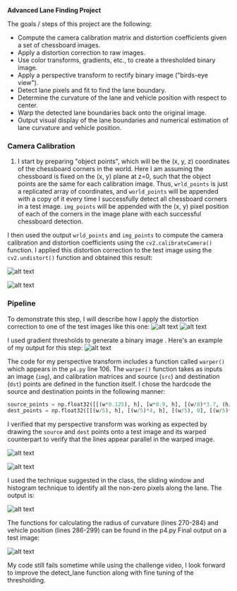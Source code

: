
**Advanced Lane Finding Project**

The goals / steps of this project are the following:

* Compute the camera calibration matrix and distortion coefficients given a set of chessboard images.
* Apply a distortion correction to raw images.
* Use color transforms, gradients, etc., to create a thresholded binary image.
* Apply a perspective transform to rectify binary image ("birds-eye view").
* Detect lane pixels and fit to find the lane boundary.
* Determine the curvature of the lane and vehicle position with respect to center.
* Warp the detected lane boundaries back onto the original image.
* Output visual display of the lane boundaries and numerical estimation of lane curvature and vehicle position.

[//]: # (Image References)

[image1]: ./output_images/camera_calibration_distorted.jpg "Distorted image chessboard"
[image2]: ./output_images/camera_calibration_undistorted.jpg "UnDistorted image chessboard"
[image3]: ./output_images/distorted_image.jpg "Distorted test image"
[image4]: ./output_images/undistorted_image.jpg "Undistorted test image"
[image5]: ./output_images/binary.jpg "Binary image"
[image6]: ./output_images/region_of_interest.jpg "ROI"
[image7]: ./output_images/warped_image.jpg "warped image"
[image8]: ./output_images/warped_detected_lane.jpg "warped deteced lane"
[image9]: ./output_images/output.jpg "output"


### Camera Calibration

1. I start by preparing "object points", which will be the (x, y, z) coordinates of the chessboard corners in the world. Here I am assuming the chessboard is fixed on the (x, y) plane at z=0, such that the object points are the same for each calibration image.  Thus, `wrld_points` is just a replicated array of coordinates, and `world_points` will be appended with a copy of it every time I successfully detect all chessboard corners in a test image.  `img_points` will be appended with the (x, y) pixel position of each of the corners in the image plane with each successful chessboard detection. 

I then used the output `wrld_points` and `img_points` to compute the camera calibration and distortion coefficients using the `cv2.calibrateCamera()` function.  I applied this distortion correction to the test image using the `cv2.undistort()` function and obtained this result: 

![alt text][image1]

![alt text][image2]


### Pipeline 

To demonstrate this step, I will describe how I apply the distortion correction to one of the test images like this one:
![alt text][image3] 
![alt text][image4]

I used gradient thresholds to generate a binary image . Here's an example of my output for this step:
![alt text][image5]


The code for my perspective transform includes a function called `warper()` which appears in the `p4.py` line 106.  The `warper()` function takes as inputs an image (`img`), and calibration matrices and source (`src`) and destination (`dst`) points are defined in the function itself.  I chose the hardcode the source and destination points in the following manner:

```python
source_points = np.float32([[(w*0.125), h], [w*0.9, h], [(w/8)*3.7, (h/8)*5], [(w/8)*4.6, (h/8)*5]])
dest_points = np.float32([[(w/5), h], [(w/5)*4, h], [(w/5), 0], [(w/5)*4, 0]])
```

I verified that my perspective transform was working as expected by drawing the `source` and `dest` points onto a test image and its warped counterpart to verify that the lines appear parallel in the warped image.

![alt text][image6]

![alt text][image7]

I used the technique suggested in the class, the sliding window and histogram technique to identify all the non-zero pixels along the lane. The output is:

![alt text][image8]

The functions for calculating the radius of curvature (lines 270-284) and vehicle position (lines 286-299) can be found in the p4.py 
Final output on a test image:

![alt text][image9]

My code still fails sometime while using the challenge video, I look forward to improve the detect_lane function along with fine tuning of the thresholding. 
